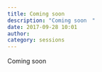 ```yaml
---
title: Coming soon　
description: "Coming soon　"
date: 2017-09-28 10:01
author: 
category: sessions
---
```

Coming soon　